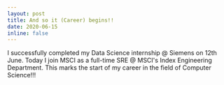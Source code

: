 ```yaml
---
layout: post
title: And so it (Career) begins!!
date: 2020-06-15
inline: false
---
```


I successfully completed my Data Science internship @ Siemens on 12th June. Today I join MSCI as a full-time SRE @ MSCI's Index Engineering Department. This marks the start of my career in the field of Computer Science!!!